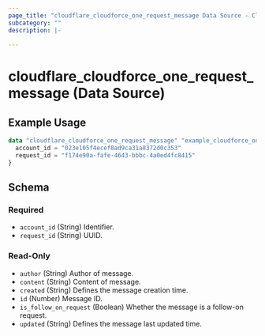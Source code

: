 ```yaml
---
page_title: "cloudflare_cloudforce_one_request_message Data Source - Cloudflare"
subcategory: ""
description: |-
  
---
```


# cloudflare_cloudforce_one_request_message (Data Source)



## Example Usage

```terraform
data "cloudflare_cloudforce_one_request_message" "example_cloudforce_one_request_message" {
  account_id = "023e105f4ecef8ad9ca31a8372d0c353"
  request_id = "f174e90a-fafe-4643-bbbc-4a0ed4fc8415"
}
```

<!-- schema generated by tfplugindocs -->
## Schema

### Required

- `account_id` (String) Identifier.
- `request_id` (String) UUID.

### Read-Only

- `author` (String) Author of message.
- `content` (String) Content of message.
- `created` (String) Defines the message creation time.
- `id` (Number) Message ID.
- `is_follow_on_request` (Boolean) Whether the message is a follow-on request.
- `updated` (String) Defines the message last updated time.


